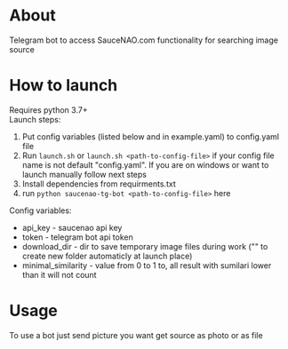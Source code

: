 # About
Telegram bot to access SauceNAO.com functionality for searching image source

# How to launch
Requires python 3.7+\
Launch steps:
1. Put config variables (listed below and in example.yaml) to config.yaml file
2. Run `launch.sh` or `launch.sh <path-to-config-file>` if your config file
name is not default "config.yaml". If you are on windows or want to launch
manually follow next steps
3. Install dependencies from requirments.txt
4. run `python saucenao-tg-bot <path-to-config-file>` here

Config variables:
- api_key - saucenao api key
- token - telegram bot api token
- download_dir - dir to save temporary image files during work ("" to create new folder automaticly at launch place)
- minimal_similarity - value from 0 to 1 to, all result with sumilari lower than it will not count


# Usage
To use a bot just send picture you want get source as photo or as file
